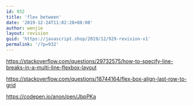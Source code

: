 ```yaml
---
id: 932
title: 'flex between'
date: '2019-12-24T11:02:28+08:00'
author: wenjie
layout: revision
guid: 'https://javascript.shop/2019/12/929-revision-v1'
permalink: '/?p=932'
---
```


<https://stackoverflow.com/questions/29732575/how-to-specify-line-breaks-in-a-multi-line-flexbox-layout>

<https://stackoverflow.com/questions/18744164/flex-box-align-last-row-to-grid>

<https://codepen.io/anon/pen/JbpPKa>